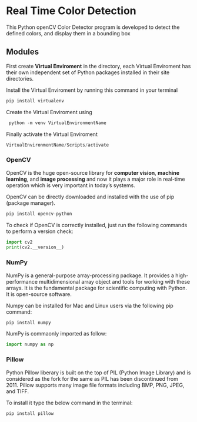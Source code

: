 
# Real Time Color Detection
This Python openCV Color Detector program is developed to detect the defined colors, and display them in a bounding box

## Modules
First create **Virtual Enviroment** in the directory, each Virtual Enviroment has their own independent set of Python packages installed in their site directories.

Install the Virtual Enviroment by running this command in your terminal
```py
pip install virtualenv
```

Create the Virtual Enviroment using
```py
 python -m venv VirtualEnvironmentName
```

Finally activate the Virtual Enviroment
```py
VirtualEnvironmentName/Scripts/activate
```

### OpenCV
OpenCV is the huge open-source library for **computer vision**, **machine learning**, and **image processing** and now it plays a major role in real-time operation which is very important in today’s systems.

OpenCV can be directly downloaded and installed with the use of pip (package manager).
```py
pip install opencv-python
```

To check if OpenCV is correctly installed, just run the following commands to perform a version check:
```py
import cv2
print(cv2.__version__)
```

### NumPy
NumPy is a general-purpose array-processing package. It provides a high-performance multidimensional array object and tools for working with these arrays. It is the fundamental package for scientific computing with Python. It is open-source software.

Numpy can be installed for Mac and Linux users via the following pip command:
```py
pip install numpy
```

NumPy is commaonly imported as follow:
```py
import numpy as np
```

### Pillow
Python Pillow liberary is built on the top of PIL (Python Image Library) and is considered as the fork for the same as PIL has been discontinued from 2011. Pillow supports many image file formats including BMP, PNG, JPEG, and TIFF.

To install it type the below command in the terminal:
```py
pip install pillow
```





